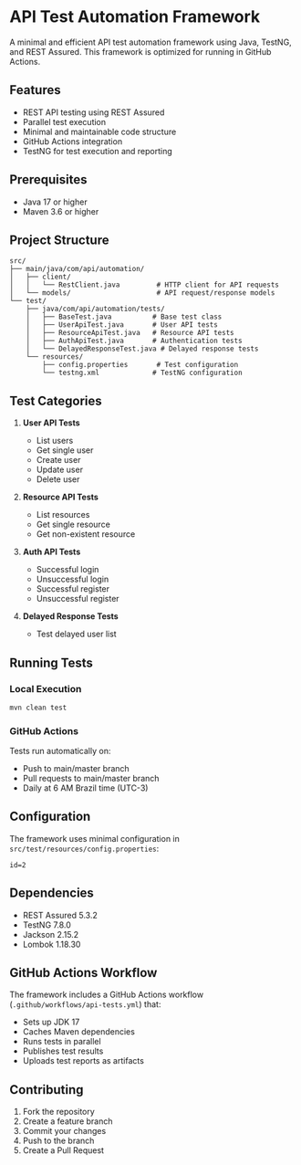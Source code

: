 # API Test Automation Framework

A minimal and efficient API test automation framework using Java, TestNG, and REST Assured. This framework is optimized for running in GitHub Actions.

## Features

- REST API testing using REST Assured
- Parallel test execution
- Minimal and maintainable code structure
- GitHub Actions integration
- TestNG for test execution and reporting

## Prerequisites

- Java 17 or higher
- Maven 3.6 or higher

## Project Structure

```
src/
├── main/java/com/api/automation/
│   ├── client/
│   │   └── RestClient.java         # HTTP client for API requests
│   └── models/                     # API request/response models
└── test/
    ├── java/com/api/automation/tests/
    │   ├── BaseTest.java          # Base test class
    │   ├── UserApiTest.java       # User API tests
    │   ├── ResourceApiTest.java   # Resource API tests
    │   ├── AuthApiTest.java       # Authentication tests
    │   └── DelayedResponseTest.java # Delayed response tests
    └── resources/
        ├── config.properties       # Test configuration
        └── testng.xml             # TestNG configuration
```

## Test Categories

1. **User API Tests**
   - List users
   - Get single user
   - Create user
   - Update user
   - Delete user

2. **Resource API Tests**
   - List resources
   - Get single resource
   - Get non-existent resource

3. **Auth API Tests**
   - Successful login
   - Unsuccessful login
   - Successful register
   - Unsuccessful register

4. **Delayed Response Tests**
   - Test delayed user list

## Running Tests

### Local Execution

```bash
mvn clean test
```

### GitHub Actions

Tests run automatically on:
- Push to main/master branch
- Pull requests to main/master branch
- Daily at 6 AM Brazil time (UTC-3)

## Configuration

The framework uses minimal configuration in `src/test/resources/config.properties`:

```properties
id=2
```

## Dependencies

- REST Assured 5.3.2
- TestNG 7.8.0
- Jackson 2.15.2
- Lombok 1.18.30

## GitHub Actions Workflow

The framework includes a GitHub Actions workflow (`.github/workflows/api-tests.yml`) that:
- Sets up JDK 17
- Caches Maven dependencies
- Runs tests in parallel
- Publishes test results
- Uploads test reports as artifacts

## Contributing

1. Fork the repository
2. Create a feature branch
3. Commit your changes
4. Push to the branch
5. Create a Pull Request 